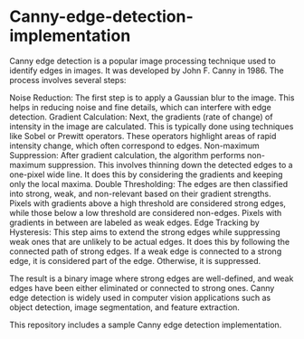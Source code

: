# Canny-edge-detection-implementation

Canny edge detection is a popular image processing technique used to identify edges in images. It was developed by John F. Canny in 1986. The process involves several steps:

Noise Reduction: The first step is to apply a Gaussian blur to the image. This helps in reducing noise and fine details, which can interfere with edge detection.
Gradient Calculation: Next, the gradients (rate of change) of intensity in the image are calculated. This is typically done using techniques like Sobel or Prewitt operators. These operators highlight areas of rapid intensity change, which often correspond to edges.
Non-maximum Suppression: After gradient calculation, the algorithm performs non-maximum suppression. This involves thinning down the detected edges to a one-pixel wide line. It does this by considering the gradients and keeping only the local maxima.
Double Thresholding: The edges are then classified into strong, weak, and non-relevant based on their gradient strengths. Pixels with gradients above a high threshold are considered strong edges, while those below a low threshold are considered non-edges. Pixels with gradients in between are labeled as weak edges.
Edge Tracking by Hysteresis: This step aims to extend the strong edges while suppressing weak ones that are unlikely to be actual edges. It does this by following the connected path of strong edges. If a weak edge is connected to a strong edge, it is considered part of the edge. Otherwise, it is suppressed.

The result is a binary image where strong edges are well-defined, and weak edges have been either eliminated or connected to strong ones. Canny edge detection is widely used in computer vision applications such as object detection, image segmentation, and feature extraction.

This repository includes a sample Canny edge detection implementation.
